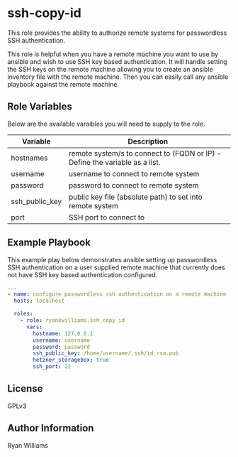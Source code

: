 # ssh-copy-id

This role provides the ability to authorize remote systems for passwordless
SSH authentication.

This role is helpful when you have a remote machine you want to use by
ansible and wish to use SSH key based authentication. It will handle setting
the SSH keys on the remote machine allowing you to create an ansible inventory
file with the remote machine. Then you can easily call any ansible playbook
against the remote machine.

## Role Variables

Below are the available varaibles you will need to supply to the role.

| Variable | Description |
| --- | --- |
| hostnames | remote system/s to connect to (FQDN or IP) - Define the variable as a list.|
| username | username to connect to remote system |
| password | password to connect to remote system |
| ssh_public_key | public key file (absolute path) to set into remote system |
| port | SSH port to connect to |

## Example Playbook

This example play below demonstrates ansible setting up passwordless SSH
authentication on a user supplied remote machine that currently does not have
SSH key based authentication configured.

```yaml
---
- name: configure passwordless ssh authentication on a remote machine
  hosts: localhost

  roles:
    - role: ryankwilliams.ssh_copy_id
      vars:
        hostname: 127.0.0.1
        username: username
        password: password
        ssh_public_key: /home/username/.ssh/id_rsa.pub
        hetzner_storagebox: true
        ssh_port: 22
```

## License

GPLv3

## Author Information

Ryan Williams
